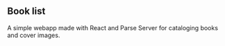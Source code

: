 ## Book list

A simple webapp made with React and Parse Server for cataloging books and cover images.
